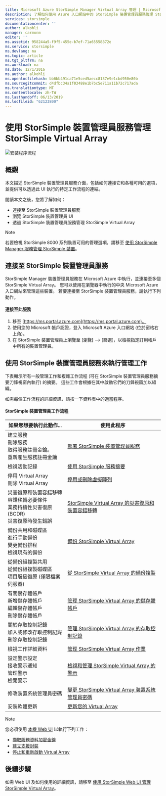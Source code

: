 ```yaml
---
title: Microsoft Azure StorSimple Manager Virtual Array 管理 | Microsoft Docs
description: 了解如何使用 Azure 入口網站中的 StorSimple 裝置管理員服務管理 StorSimple 內部部署 Virtual Array。
services: storsimple
documentationcenter: ''
author: alkohli
manager: carmonm
editor: ''
ms.assetid: 958244a5-f9f5-455e-b7ef-71a65558872e
ms.service: storsimple
ms.devlang: na
ms.topic: article
ms.tgt_pltfrm: na
ms.workload: na
ms.date: 12/1/2016
ms.author: alkohli
ms.openlocfilehash: bb6bb491ca71e5ced5aecc8137e9e1cbd950e80b
ms.sourcegitcommit: d4dfbc34a1f03488e1b7bc5e711a11b72c717ada
ms.translationtype: MT
ms.contentlocale: zh-TW
ms.lasthandoff: 06/13/2019
ms.locfileid: "62123800"
---
```

# <a name="use-the-storsimple-device-manager-service-to-administer-your-storsimple-virtual-array"></a>使用 StorSimple 裝置管理員服務管理 StorSimple Virtual Array
![安裝程序流程](./media/storsimple-virtual-array-manager-service-administration/manage4.png)

## <a name="overview"></a>概觀
本文描述 StorSimple 裝置管理員服務介面，包括如何連接它和各種可用的選項，並提供可以透過此 UI 執行的特定工作流程的連結。

閱讀本文之後，您將了解如何：

* 連接至 StorSimple 裝置管理員服務
* 瀏覽 StorSimple 裝置管理員 UI
* 透過 StorSimple 裝置管理員服務管理 StorSimple Virtual Array

> [!NOTE]
> 若要檢視 StorSimple 8000 系列裝置可用的管理選項，請移至 [使用 StorSimple Manager 服務管理 StorSimple 裝置](storsimple-manager-service-administration.md)。
> 
> 

## <a name="connect-to-the-storsimple-device-manager-service"></a>連接至 StorSimple 裝置管理員服務
StorSimple Manager 裝置管理員服務在 Microsoft Azure 中執行，並連接至多個 StorSimple Virtual Array。 您可以使用在瀏覽器中執行的中央 Microsoft Azure 入口網站來管理這些裝置。 若要連接至 StorSimple 裝置管理員服務，請執行下列動作。

#### <a name="to-connect-to-the-service"></a>連接至此服務
1. 移至 [https://ms.portal.azure.com](https://ms.portal.azure.com)。
2. 使用您的 Microsoft 帳戶認證，登入 Microsoft Azure 入口網站 (位於窗格右上角)。
3. 在 StorSimple 裝置管理員上瀏覽至 [瀏覽] --> [篩選]，以檢視指定訂用帳戶中所有的裝置管理員。

## <a name="use-the-storsimple-device-manager-service-to-perform-management-tasks"></a>使用 StorSimple 裝置管理員服務來執行管理工作
下表顯示所有一般管理工作和複雜工作流程 (可在 StorSimple 裝置管理員服務摘要刀鋒視窗內執行) 的摘要。 這些工作會根據在其中啟動它們的刀鋒視窗加以組織。

如需每個工作流程的詳細資訊，請按一下資料表中的適當程序。

#### <a name="storsimple-device-manager-workflows"></a>StorSimple 裝置管理員工作流程
| 如果您想要執行此動作... | 使用此程序 |
| --- | --- |
| 建立服務</br>刪除服務</br>取得服務註冊金鑰。</br>重新產生服務註冊金鑰 |[部署 StorSimple 裝置管理員服務](storsimple-virtual-array-manage-service.md) |
| 檢視活動記錄 |[使用 StorSimple 服務摘要](storsimple-virtual-array-service-summary.md) |
| 停用 Virtual Array</br>刪除 Virtual Array |[停用或刪除虛擬陣列](storsimple-virtual-array-deactivate-and-delete-device.md) |
| 災害復原和裝置容錯移轉</br>容錯移轉必要條件</br>業務持續性災害復原 (BCDR)</br>災害復原時發生錯誤 |[StorSimple Virtual Array 的災害復原和裝置容錯移轉](storsimple-virtual-array-failover-dr.md) |
| 備份共用和磁碟區</br>進行手動備份</br>變更備份排程</br>檢視現有的備份 |[備份 StorSimple Virtual Array](storsimple-virtual-array-backup.md) |
| 從備份組複製共用</br>從備份組複製磁碟區</br>項目層級復原 (僅限檔案伺服器) |[從 StorSimple Virtual Array 的備份複製](storsimple-virtual-array-clone.md) |
| 有關儲存體帳戶</br>新增儲存體帳戶</br>編輯儲存體帳戶</br>刪除儲存體帳戶 |[管理 StorSimple Virtual Array 的儲存體帳戶](storsimple-virtual-array-manage-storage-accounts.md) |
| 關於存取控制記錄</br>加入或修改存取控制記錄 </br>刪除存取控制記錄 |[管理 StorSimple Virtual Array 的存取控制記錄](storsimple-virtual-array-manage-acrs.md) |
| 檢視工作詳細資料 |[管理 StorSimple Virtual Array 作業](storsimple-virtual-array-manage-jobs.md) |
| 設定警示設定</br>接收警示通知</br>管理警示</br>檢閱警示 |[檢視和管理 StorSimple Virtual Array 的警示](storsimple-virtual-array-manage-alerts.md) |
| 修改裝置系統管理員密碼 |[變更 StorSimple Virtual Array 裝置系統管理員密碼](storsimple-virtual-array-change-device-admin-password.md) |
| 安裝軟體更新 |[更新您的 Virtual Array](storsimple-virtual-array-install-update.md) |

> [!NOTE]
> 您必須使用 [本機 Web UI](storsimple-ova-web-ui-admin.md) 以執行下列工作：
> 
> * [擷取服務資料加密金鑰](storsimple-ova-web-ui-admin.md#get-the-service-data-encryption-key)
> * [建立支援封裝](storsimple-ova-web-ui-admin.md#generate-a-log-package)
> * [停止和重新啟動 Virtual Array](storsimple-ova-web-ui-admin.md#shut-down-and-restart-your-device)
> 
> 

## <a name="next-steps"></a>後續步驟
如需 Web UI 及如何使用的詳細資訊，請移至 [使用 StorSimple Web UI 管理 StorSimple Virtual Array](storsimple-ova-web-ui-admin.md)。

